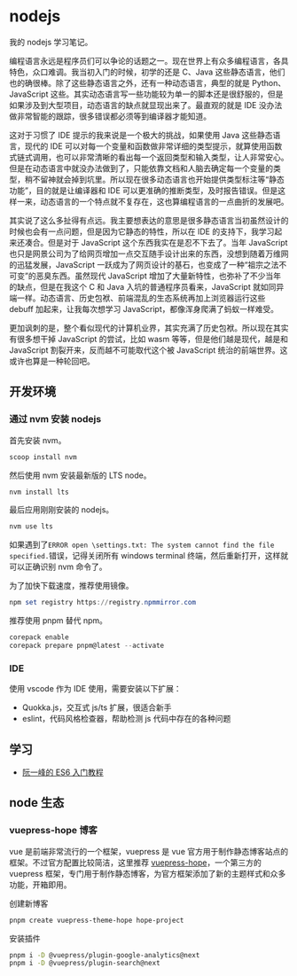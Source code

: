 # nodejs

我的 nodejs 学习笔记。

编程语言永远是程序员们可以争论的话题之一。现在世界上有众多编程语言，各具特色，众口难调。我当初入门的时候，初学的还是 C、Java 这些静态语言，他们也的确很棒。除了这些静态语言之外，还有一种动态语言，典型的就是 Python、JavaScript 这些。其实动态语言写一些功能较为单一的脚本还是很舒服的，但是如果涉及到大型项目，动态语言的缺点就显现出来了。最直观的就是 IDE 没办法做非常智能的跟踪，很多错误都必须等到编译器才能知道。

这对于习惯了 IDE 提示的我来说是一个极大的挑战，如果使用 Java 这些静态语言，现代的 IDE 可以对每一个变量和函数做非常详细的类型提示，就算使用函数式链式调用，也可以非常清晰的看出每一个返回类型和输入类型，让人非常安心。但是在动态语言中就没办法做到了，只能依靠文档和人脑去确定每一个变量的类型，稍不留神就会掉到坑里。所以现在很多动态语言也开始提供类型标注等“静态功能”，目的就是让编译器和 IDE 可以更准确的推断类型，及时报告错误。但是这样一来，动态语言的一个特点就不复存在，这也算编程语言的一点曲折的发展吧。

其实说了这么多扯得有点远。我主要想表达的意思是很多静态语言当初虽然设计的时候也会有一点问题，但是因为它静态的特性，所以在 IDE 的支持下，我学习起来还凑合。但是对于 JavaScript 这个东西我实在是忍不下去了。当年 JavaScript 也只是网景公司为了给网页增加一点交互随手设计出来的东西，没想到随着万维网的迅猛发展，JavaScript 一跃成为了网页设计的基石，也变成了一种“祖宗之法不可变”的恶臭东西。虽然现代 JavaScript 增加了大量新特性，也弥补了不少当年的缺点，但是在我这个 C 和 Java 入坑的普通程序员看来，JavaScript 就如同异端一样。动态语言、历史包袱、前端混乱的生态系统再加上浏览器运行这些 debuff 加起来，让我每次想学习 JavaScript，都像浑身爬满了蚂蚁一样难受。

更加讽刺的是，整个看似现代的计算机业界，其实充满了历史包袱。所以现在其实有很多想干掉 JavaScript 的尝试，比如 wasm 等等，但是他们越是现代，越是和 JavaScript 割裂开来，反而越不可能取代这个被 JavaScript 统治的前端世界。这或许也算是一种轮回吧。

## 开发环境

### 通过 nvm 安装 nodejs

首先安装 nvm。

```powershell
scoop install nvm
```

然后使用 nvm 安装最新版的 LTS node。

```powershell
nvm install lts
```

最后应用刚刚安装的 nodejs。

```powershell
nvm use lts
```

如果遇到了`ERROR open \settings.txt: The system cannot find the file specified.`错误，记得关闭所有 windows terminal 终端，然后重新打开，这样就可以正确识别 nvm 命令了。

为了加快下载速度，推荐使用镜像。

```powershell
npm set registry https://registry.npmmirror.com
```

推荐使用 pnpm 替代 npm。

```powershell
corepack enable
corepack prepare pnpm@latest --activate
```

### IDE

使用 vscode 作为 IDE 使用，需要安装以下扩展：

- Quokka.js，交互式 js/ts 扩展，很适合新手
- eslint，代码风格检查器，帮助检测 js 代码中存在的各种问题

## 学习

- [阮一峰的 ES6 入门教程](https://es6.ruanyifeng.com/)

## node 生态

### vuepress-hope 博客

vue 是前端非常流行的一个框架，vuepress 是 vue 官方用于制作静态博客站点的框架。不过官方配置比较简洁，这里推荐 [vuepress-hope](https://vuepress-theme-hope.github.io/)，一个第三方的 vuepress 框架，专门用于制作静态博客，为官方框架添加了新的主题样式和众多功能，开箱即用。

创建新博客

```sh
pnpm create vuepress-theme-hope hope-project
```

安装插件

```sh
pnpm i -D @vuepress/plugin-google-analytics@next
pnpm i -D @vuepress/plugin-search@next
```
